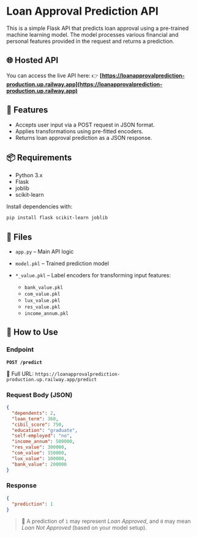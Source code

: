 # Loan Approval Prediction API

This is a simple Flask API that predicts loan approval using a pre-trained machine learning model. The model processes various financial and personal features provided in the request and returns a prediction.

## 🌐 Hosted API

You can access the live API here:
👉 **[https://loanapprovalprediction-production.up.railway.app](https://loanapprovalprediction-production.up.railway.app)**

## 🔧 Features

* Accepts user input via a POST request in JSON format.
* Applies transformations using pre-fitted encoders.
* Returns loan approval prediction as a JSON response.

## 📦 Requirements

* Python 3.x
* Flask
* joblib
* scikit-learn

Install dependencies with:

```bash
pip install flask scikit-learn joblib
```

## 📁 Files

* `app.py` – Main API logic
* `model.pkl` – Trained prediction model
* `*_value.pkl` – Label encoders for transforming input features:

  * `bank_value.pkl`
  * `com_value.pkl`
  * `lux_value.pkl`
  * `res_value.pkl`
  * `income_annum.pkl`

## 🚀 How to Use

### Endpoint

**`POST /predict`**

📍 Full URL:
`https://loanapprovalprediction-production.up.railway.app/predict`

### Request Body (JSON)

```json
{
  "dependents": 2,
  "loan_term": 360,
  "cibil_score": 750,
  "education": "graduate",
  "self-employed": "no",
  "income_annum": 500000,
  "res_value": 300000,
  "com_value": 150000,
  "lux_value": 100000,
  "bank_value": 200000
}
```

### Response

```json
{
  "prediction": 1
}
```

> 🔢 A prediction of `1` may represent *Loan Approved*, and `0` may mean *Loan Not Approved* (based on your model setup).

